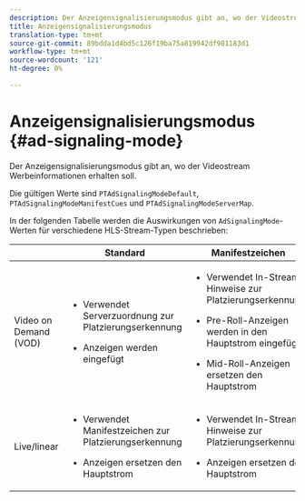 ```yaml
---
description: Der Anzeigensignalisierungsmodus gibt an, wo der Videostream Werbeinformationen erhalten soll.
title: Anzeigensignalisierungsmodus
translation-type: tm+mt
source-git-commit: 89bdda1d4bd5c126f19ba75a819942df901183d1
workflow-type: tm+mt
source-wordcount: '121'
ht-degree: 0%

---
```



# Anzeigensignalisierungsmodus {#ad-signaling-mode}

Der Anzeigensignalisierungsmodus gibt an, wo der Videostream Werbeinformationen erhalten soll.

Die gültigen Werte sind `PTAdSignalingModeDefault`, `PTAdSignalingModeManifestCues` und `PTAdSignalingModeServerMap`.

In der folgenden Tabelle werden die Auswirkungen von `AdSignalingMode`-Werten für verschiedene HLS-Stream-Typen beschrieben:

<table frame="all" colsep="1" rowsep="1" id="table_AdSignalingMode"> 
 <thead> 
  <tr rowsep="1"> 
   <th colname="1" class="entry"> </th> 
   <th colname="2" class="entry"><b>Standard</b></th> 
   <th colname="3" class="entry"><b>Manifestzeichen</b></th> 
   <th colname="4" class="entry"><b>Anzeigenserverzuordnung</b></th> 
  </tr> 
 </thead>
 <tbody> 
  <tr rowsep="1"> 
   <td colname="1"> Video on Demand (VOD) </td> 
   <td colname="2"> 
    <ul id="ul_E79DA79107364D0D8B46A1859CA75B5C"> 
     <li id="li_B259ED87743F463095071F58DC840E39"> <p>Verwendet Serverzuordnung zur Platzierungserkennung </p> </li> 
     <li id="li_8957E4151466467BA6C954E5010E34EA"> <p>Anzeigen werden eingefügt </p> </li> 
    </ul> </td> 
   <td colname="3"> 
    <ul id="ul_D462C76717D94DE09915BDF6E9B3FB68"> 
     <li id="li_FB46108F4AD9457D99D2618ABEF7DBD1"> <p>Verwendet In-Stream-Hinweise zur Platzierungserkennung </p> </li> 
     <li id="li_C3F7FBB98F524CEF97D17318C292E9EA"> <p>Pre-Roll-Anzeigen werden in den Hauptstrom eingefügt </p> </li> 
     <li id="li_A56E1545F84840DFA6D065DA60E98C31"> <p>Mid-Roll-Anzeigen ersetzen den Hauptstrom </p> </li> 
    </ul> </td> 
   <td colname="4"> 
    <ul id="ul_F10192B1B6F745CBB0D4C1A6D52A57B4"> 
     <li id="li_2ADACF71FA5F4A08A00A3399F5593420"> <p>Verwendet Serverzuordnung zur Platzierungserkennung </p> </li> 
     <li id="li_1201085B9C554A4BBD471E7EB2E363AC"> <p>Anzeigen werden eingefügt </p> </li> 
    </ul> </td> 
  </tr> 
  <tr rowsep="0"> 
   <td colname="1"> Live/linear </td> 
   <td colname="2"> 
    <ul id="ul_82AAC9EE056F49E999F809536A96C2F8"> 
     <li id="li_73BAD2BAA95F4592808B77F8DA436237"> <p>Verwendet Manifestzeichen zur Platzierungserkennung </p> </li> 
     <li id="li_A97B6F61078D4149A984B2412021E103"> <p>Anzeigen ersetzen den Hauptstrom </p> </li> 
    </ul> </td> 
   <td colname="3"> 
    <ul id="ul_CAED2D4F46334D76AE025482881BF843"> 
     <li id="li_A8023845A037482DBFDEF7EF247FECFD"> <p>Verwendet In-Stream-Hinweise zur Platzierungserkennung </p> </li> 
     <li id="li_62A3CDAD249344EB89043B2AE0F4D7FF"> <p>Anzeigen ersetzen den Hauptstrom </p> </li> 
    </ul> </td> 
   <td colname="4"> Nicht unterstützt </td> 
  </tr> 
 </tbody> 
</table>
